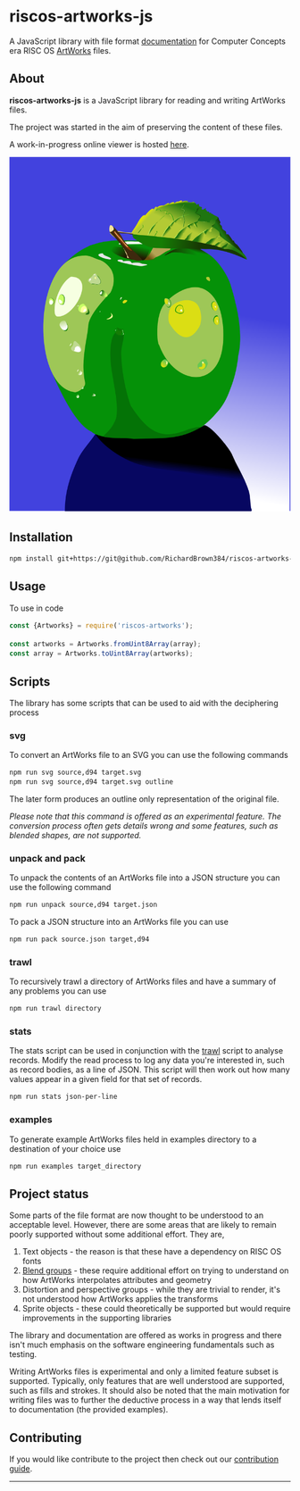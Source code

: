 # riscos-artworks-js

A JavaScript library with file format [documentation][file-format] for Computer Concepts era 
RISC OS [ArtWorks][artworks-wikipedia] files.

## About

**riscos-artworks-js** is a JavaScript library for reading and writing ArtWorks files.

The project was started in the aim of preserving the content of these files.

A work-in-progress online viewer is hosted [here][host].

![The ArtWorks Apple](./media/apple4.svg)

## Installation

```bash
npm install git+https://git@github.com/RichardBrown384/riscos-artworks-js.git
```

## Usage

To use in code

```javascript
const {Artworks} = require('riscos-artworks');

const artworks = Artworks.fromUint8Array(array);
const array = Artworks.toUint8Array(artworks);
```

## Scripts

The library has some scripts that can be used to aid with the deciphering process

### svg

To convert an ArtWorks file to an SVG you can use the following commands

```bash
npm run svg source,d94 target.svg
npm run svg source,d94 target.svg outline
```

The later form produces an outline only representation of the original file.

_Please note that this command is offered as an experimental feature.
The conversion process often gets details wrong and some features, such as blended shapes,
are not supported._

### unpack and pack

To unpack the contents of an ArtWorks file into a JSON structure you can use the following command

```bash
npm run unpack source,d94 target.json
```

To pack a JSON structure into an ArtWorks file you can use

```bash
npm run pack source.json target,d94
```

### trawl

To recursively trawl a directory of ArtWorks files and have a summary of any problems you can use

```bash
npm run trawl directory
```

### stats

The stats script can be used in conjunction with the [trawl](#trawl) script to analyse records.
Modify the read process to log any data you're interested in, such as record bodies, as a line of JSON.
This script will then work out how many values appear in a given field for that set of records.

```bash
npm run stats json-per-line
```

### examples

To generate example ArtWorks files held in examples directory to a destination of your choice use

```bash
npm run examples target_directory
```

## Project status

Some parts of the file format are now thought to be understood to an acceptable level. However,
there are some areas that are likely to remain poorly supported without some additional effort.
They are,

1. Text objects - the reason is that these have a dependency on RISC OS fonts
2. [Blend groups][blend-groups] - these require additional effort on trying to understand on how ArtWorks interpolates attributes and geometry
3. Distortion and perspective groups - while they are trivial to render, it's not understood how ArtWorks applies the transforms
4. Sprite objects - these could theoretically be supported but would require improvements in the supporting libraries

The library and documentation are offered  as works in progress and there isn't much emphasis
on the software engineering fundamentals such as testing.

Writing ArtWorks files is experimental and only a limited feature subset is supported. Typically, only features
that are well understood are supported, such as fills and strokes. It should also be noted 
that the main motivation for writing files was to further the deductive process in a way
that lends itself to documentation (the provided examples).

## Contributing

If you would like contribute to the project then check out our [contribution guide][contributing].

---
[artworks-wikipedia]: https://en.wikipedia.org/wiki/ArtWorks
[host]: http://richardbrown384.github.io/riscos-file-viewer
[file-format]: docs/file-format/README.md
[blend-groups]: docs/blend-groups/README.md
[contributing]: CONTRIBUTING.md

